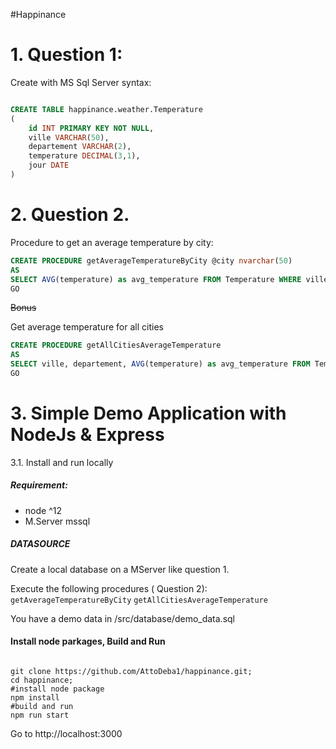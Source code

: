 #Happinance

# 1. Question 1:
Create with MS Sql Server syntax:

````sql

CREATE TABLE happinance.weather.Temperature
(
    id INT PRIMARY KEY NOT NULL,
    ville VARCHAR(50),
    departement VARCHAR(2),
    temperature DECIMAL(3,1),
    jour DATE
)
````
# 2. Question 2.
Procedure to get an average temperature by city:

`````SQL
CREATE PROCEDURE getAverageTemperatureByCity @city nvarchar(50)
AS 
SELECT AVG(temperature) as avg_temperature FROM Temperature WHERE ville = @city GROUP BY ville
GO
`````
~~Bonus~~

Get average temperature for all cities
`````SQL
CREATE PROCEDURE getAllCitiesAverageTemperature
AS 
SELECT ville, departement, AVG(temperature) as avg_temperature FROM Temperature GROUP BY ville
GO
`````


# 3. Simple Demo Application with NodeJs & Express 

3.1. Install and run locally

##### Requirement:

- node ^12 
- M.Server mssql 

#####  DATASOURCE

Create a local database on a MServer like question 1.

Execute the following procedures ( Question 2): `getAverageTemperatureByCity` `getAllCitiesAverageTemperature`

You have a demo data in /src/database/demo_data.sql

#### Install node parkages, Build and Run

```shell

git clone https://github.com/AttoDeba1/happinance.git;
cd happinance;
#install node package
npm install 
#build and run
npm run start

```

Go to http://localhost:3000  



